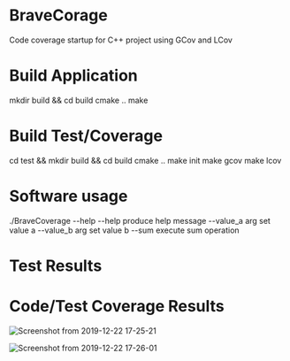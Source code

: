 # BraveCorage
Code coverage startup for C++ project using GCov and LCov

# Build Application
mkdir build && cd build
cmake ..
make

# Build Test/Coverage 
cd test && mkdir build && cd build
cmake ..
make init
make gcov
make lcov

# Software usage
./BraveCoverage --help
  --help            produce help message
  --value_a arg     set value a
  --value_b arg     set value b
  --sum             execute sum operation

# Test Results


# Code/Test Coverage Results

![Screenshot from 2019-12-22 17-25-21](https://user-images.githubusercontent.com/27175864/71325145-91772400-24e0-11ea-918b-2b5711ba4f36.png)

![Screenshot from 2019-12-22 17-26-01](https://user-images.githubusercontent.com/27175864/71325163-d26f3880-24e0-11ea-8a18-25dc94d9a153.png)

